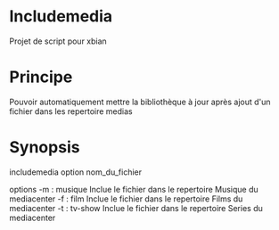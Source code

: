 Includemedia
============

Projet de script pour xbian

Principe
========

Pouvoir automatiquement mettre la bibliothèque à jour après ajout d'un fichier dans les repertoire medias

Synopsis
========

includemedia option nom_du_fichier

options
  -m : musique
    Inclue le fichier dans le repertoire Musique du mediacenter
  -f : film
    Inclue le fichier dans le repertoire Films du mediacenter
  -t : tv-show
    Inclue le fichier dans le repertoire Series du mediacenter
